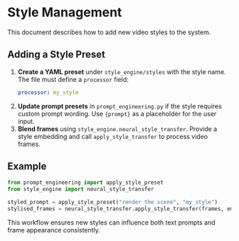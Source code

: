 # Style Management

This document describes how to add new video styles to the system.

## Adding a Style Preset

1. **Create a YAML preset** under `style_engine/styles` with the style name.
   The file must define a `processor` field:
   ```yaml
   processor: my_style
   ```
2. **Update prompt presets** in `prompt_engineering.py` if the style requires
   custom prompt wording. Use `{prompt}` as a placeholder for the user input.
3. **Blend frames** using `style_engine.neural_style_transfer`. Provide a style
   embedding and call `apply_style_transfer` to process video frames.

## Example

```python
from prompt_engineering import apply_style_preset
from style_engine import neural_style_transfer

styled_prompt = apply_style_preset("render the scene", "my_style")
stylised_frames = neural_style_transfer.apply_style_transfer(frames, embedding)
```

This workflow ensures new styles can influence both text prompts and frame
appearance consistently.
